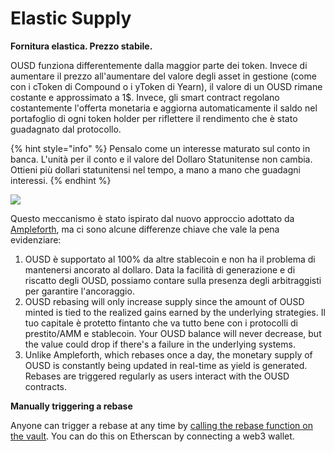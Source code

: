 # Elastic Supply

**Fornitura elastica. Prezzo stabile.**

OUSD funziona differentemente dalla maggior parte dei token. Invece di aumentare il prezzo all'aumentare del valore degli asset in gestione \(come con i cToken di Compound o i yToken di Yearn\), il valore di un OUSD rimane costante e approssimato a 1$. Invece, gli smart contract regolano costantemente l'offerta monetaria e aggiorna automaticamente il saldo nel portafoglio di ogni token holder per riflettere il rendimento che è stato guadagnato dal protocollo.

{% hint style="info" %}
Pensalo come un interesse maturato sul conto in banca. L'unità per il conto e il valore del Dollaro Statunitense non cambia. Ottieni più dollari statunitensi nel tempo, a mano a mano che guadagni interessi.
{% endhint %}

![](../../.gitbook/assets/ousd_docs_graphics_4.png)

Questo meccanismo è stato ispirato dal nuovo approccio adottato da [ Ampleforth](https://www.ampleforth.org/), ma ci sono alcune differenze chiave che vale la pena evidenziare:

1. OUSD è supportato al 100% da altre stablecoin e non ha il problema di mantenersi ancorato al dollaro. Data la facilità di generazione e di riscatto degli OUSD, possiamo contare sulla presenza degli arbitraggisti per garantire l'ancoraggio.
2. OUSD rebasing will only increase supply since the amount of OUSD minted is tied to the realized gains earned by the underlying strategies. Il tuo capitale è protetto fintanto che va tutto bene con i protocolli di prestito/AMM e stablecoin. Your OUSD balance will never decrease, but the value could drop if there's a failure in the underlying systems.
3. Unlike Ampleforth, which rebases once a day, the monetary supply of OUSD is constantly being updated in real-time as yield is generated. Rebases are triggered regularly as users interact with the OUSD contracts.

**Manually triggering a rebase**

Anyone can trigger a rebase at any time by [calling the rebase function on the vault](https://etherscan.io/address/originvault.eth#writeProxyContract). You can do this on Etherscan by connecting a web3 wallet.

